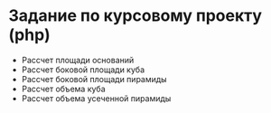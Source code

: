Задание по курсовому проекту (php)
=======

* Рассчет площади оснований
* Рассчет боковой площади куба
* Рассчет боковой площади пирамиды
* Рассчет объема куба
* Рассчет объема усеченной пирамиды
